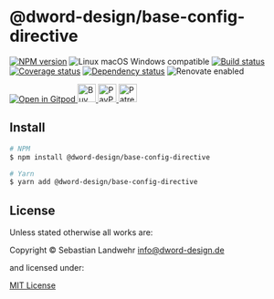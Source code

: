 <!-- TITLE/ -->
# @dword-design/base-config-directive
<!-- /TITLE -->

<!-- BADGES/ -->
[![NPM version](https://img.shields.io/npm/v/@dword-design/base-config-directive.svg)](https://npmjs.org/package/@dword-design/base-config-directive)
![Linux macOS Windows compatible](https://img.shields.io/badge/os-linux%20%7C%C2%A0macos%20%7C%C2%A0windows-blue)
[![Build status](https://github.com/dword-design/base-config-directive/workflows/build/badge.svg)](https://github.com/dword-design/base-config-directive/actions)
[![Coverage status](https://img.shields.io/coveralls/dword-design/base-config-directive)](https://coveralls.io/github/dword-design/base-config-directive)
[![Dependency status](https://img.shields.io/david/dword-design/base-config-directive)](https://david-dm.org/dword-design/base-config-directive)
![Renovate enabled](https://img.shields.io/badge/renovate-enabled-brightgreen)

<a href="https://gitpod.io/#https://github.com/dword-design/bar">
  <img src="https://gitpod.io/button/open-in-gitpod.svg" alt="Open in Gitpod">
</a><a href="https://www.buymeacoffee.com/dword">
  <img
    src="https://www.buymeacoffee.com/assets/img/guidelines/download-assets-sm-2.svg"
    alt="Buy Me a Coffee"
    height="32"
  >
</a><a href="https://paypal.me/SebastianLandwehr">
  <img
    src="https://dword-design.de/images/paypal.svg"
    alt="PayPal"
    height="32"
  >
</a><a href="https://www.patreon.com/dworddesign">
  <img
    src="https://dword-design.de/images/patreon.svg"
    alt="Patreon"
    height="32"
  >
</a>
<!-- /BADGES -->

<!-- DESCRIPTION/ -->

<!-- /DESCRIPTION -->

<!-- INSTALL/ -->
## Install

```bash
# NPM
$ npm install @dword-design/base-config-directive

# Yarn
$ yarn add @dword-design/base-config-directive
```
<!-- /INSTALL -->

<!-- LICENSE/ -->
## License

Unless stated otherwise all works are:

Copyright &copy; Sebastian Landwehr <info@dword-design.de>

and licensed under:

[MIT License](https://opensource.org/licenses/MIT)
<!-- /LICENSE -->

